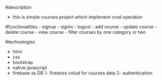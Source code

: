#description
 - this is simple courses project which implement crud operation
 
 #functionalities
    - signup
    - signin
    - logout
    - add course
    - update course
    - delete course 
    - view course
    - filter courses by one category or two

#technologies
 - html
 - css
 - bootstrap
 - native javascript
 - firebase as DB
     1- firestore colud for courses data
     2- authentication